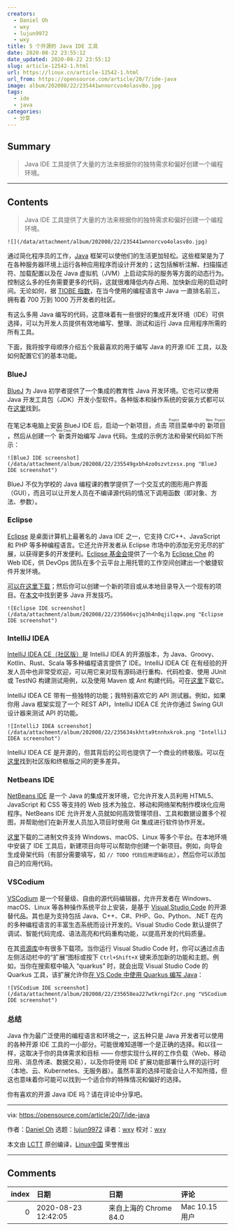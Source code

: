 ```yaml
---
creators:
  - Daniel Oh
  - wxy
  - lujun9972
  - wxy
title: 5 个开源的 Java IDE 工具
date: 2020-08-22 23:55:12
date_updated: 2020-08-22 23:55:12
slug: article-12542-1.html
url: https://linux.cn/article-12542-1.html
url_from: https://opensource.com/article/20/7/ide-java
image: album/202008/22/235441wnnorcvo4olasv8o.jpg
tags:
  - ide
  - java
categories:
  - 分享
---
```


## Summary

> Java IDE 工具提供了大量的方法来根据你的独特需求和偏好创建一个编程环境。

***

<!-- more -->

## Contents

> 
> Java IDE 工具提供了大量的方法来根据你的独特需求和偏好创建一个编程环境。
> 
> 
> 

`![](/data/attachment/album/202008/22/235441wnnorcvo4olasv8o.jpg)`

通过简化程序员的工作，[Java](https://opensource.com/resources/java) 框架可以使他们的生活更加轻松。这些框架是为了在各种服务器环境上运行各种应用程序而设计开发的；这包括解析注解、扫描描述符、加载配置以及在 Java 虚拟机（JVM）上启动实际的服务等方面的动态行为。控制这么多的任务需要更多的代码，这就很难降低内存占用、加快新应用的启动时间。无论如何，据 [TIOBE 指数](https://www.tiobe.com/tiobe-index/)，在当今使用的编程语言中 Java 一直排名前三，拥有着 700 万到 1000 万开发者的社区。

有这么多用 Java 编写的代码，这意味着有一些很好的集成开发环境（IDE）可供选择，可以为开发人员提供有效地编写、整理、测试和运行 Java 应用程序所需的所有工具。

下面，我将按字母顺序介绍五个我最喜欢的用于编写 Java 的开源 IDE 工具，以及如何配置它们的基本功能。

### BlueJ

[BlueJ](https://www.bluej.org/about.html) 为 Java 初学者提供了一个集成的教育性 Java 开发环境。它也可以使用 Java 开发工具包（JDK）开发小型软件。各种版本和操作系统的安装方式都可以在[这里](https://www.bluej.org/versions.html)找到。

在笔记本电脑上安装 BlueJ IDE 后，启动一个新项目，点击<ruby> 项目 <rt>  Project </rt></ruby>菜单中的<ruby> 新项目 <rt>  New Project </rt></ruby>，然后从创建一个<ruby> 新类 <rt>  New Class </rt></ruby>开始编写 Java 代码。生成的示例方法和骨架代码如下所示：

`![BlueJ IDE screenshot](/data/attachment/album/202008/22/235549gxbh4zo0szvtzxsx.png "BlueJ IDE screenshot")`

BlueJ 不仅为学校的 Java 编程课的教学提供了一个交互式的图形用户界面（GUI），而且可以让开发人员在不编译源代码的情况下调用函数（即对象、方法、参数）。

### Eclipse

[Eclipse](https://www.eclipse.org/ide/) 是桌面计算机上最著名的 Java IDE 之一，它支持 C/C++、JavaScript 和 PHP 等多种编程语言。它还允许开发者从 Eclipse 市场中的添加无穷无尽的扩展，以获得更多的开发便利。[Eclipse 基金会](https://www.eclipse.org/)提供了一个名为 [Eclipse Che](https://opensource.com/article/19/10/cloud-ide-che) 的 Web IDE，供 DevOps 团队在多个云平台上用托管的工作空间创建出一个敏捷软件开发环境。

[可以在这里下载](https://www.eclipse.org/downloads/)；然后你可以创建一个新的项目或从本地目录导入一个现有的项目。在[本文](https://opensource.com/article/19/10/java-basics)中找到更多 Java 开发技巧。

`![Eclipse IDE screenshot](/data/attachment/album/202008/22/235606vcjq3h4n0qjilqqw.png "Eclipse IDE screenshot")`

### IntelliJ IDEA

[IntelliJ IDEA CE（社区版）](https://www.jetbrains.com/idea/)是 IntelliJ IDEA 的开源版本，为 Java、Groovy、Kotlin、Rust、Scala 等多种编程语言提供了 IDE。IntelliJ IDEA CE 在有经验的开发人员中也非常受欢迎，可以用它来对现有源码进行重构、代码检查、使用 JUnit 或 TestNG 构建测试用例，以及使用 Maven 或 Ant 构建代码。可在[这里](https://www.jetbrains.org/display/IJOS/Download)下载它。

IntelliJ IDEA CE 带有一些独特的功能；我特别喜欢它的 API 测试器。例如，如果你用 Java 框架实现了一个 REST API，IntelliJ IDEA CE 允许你通过 Swing GUI 设计器来测试 API 的功能。

`![IntelliJ IDEA screenshot](/data/attachment/album/202008/22/235634skhtta9tnnhxkrok.png "IntelliJ IDEA screenshot")`

IntelliJ IDEA CE 是开源的，但其背后的公司也提供了一个商业的终极版。可以在[这里](https://www.jetbrains.com/idea/features/editions_comparison_matrix.html)找到社区版和终极版之间的更多差异。

### Netbeans IDE

[NetBeans IDE](https://netbeans.org/) 是一个 Java 的集成开发环境，它允许开发人员利用 HTML5、JavaScript 和 CSS 等支持的 Web 技术为独立、移动和网络架构制作模块化应用程序。NetBeans IDE 允许开发人员就如何高效管理项目、工具和数据设置多个视图，并帮助他们在新开发人员加入项目时使用 Git 集成进行软件协作开发。

[这里](https://netbeans.org/downloads/8.2/rc/)下载的二进制文件支持 Windows、macOS、Linux 等多个平台。在本地环境中安装了 IDE 工具后，新建项目向导可以帮助你创建一个新项目。例如，向导会生成骨架代码（有部分需要填写，如 `// TODO 代码应用逻辑在此`），然后你可以添加自己的应用代码。

### VSCodium

[VSCodium](https://vscodium.com/) 是一个轻量级、自由的源代码编辑器，允许开发者在 Windows、macOS、Linux 等各种操作系统平台上安装，是基于 [Visual Studio Code](https://opensource.com/article/20/6/open-source-alternatives-vs-code) 的开源替代品。其也是为支持包括 Java、C++、C#、PHP、Go、Python、.NET 在内的多种编程语言的丰富生态系统而设计开发的。Visual Studio Code 默认提供了调试、智能代码完成、语法高亮和代码重构功能，以提高开发的代码质量。

在其[资源库](https://github.com/VSCodium/vscodium#downloadinstall)中有很多下载项。当你运行 Visual Studio Code 时，你可以通过点击左侧活动栏中的“扩展”图标或按下 `Ctrl+Shift+X` 键来添加新的功能和主题。例如，当你在搜索框中输入 “quarkus” 时，就会出现 Visual Studio Code 的 Quarkus 工具，该扩展允许你[在 VS Code 中使用 Quarkus 编写 Java](https://opensource.com/article/20/4/java-quarkus-vs-code)：

`![VSCodium IDE screenshot](/data/attachment/album/202008/22/235658ea227wtkrngif2cr.png "VSCodium IDE screenshot")`

### 总结

Java 作为最广泛使用的编程语言和环境之一，这五种只是 Java 开发者可以使用的各种开源 IDE 工具的一小部分。可能很难知道哪一个是正确的选择。和以往一样，这取决于你的具体需求和目标 —— 你想实现什么样的工作负载（Web、移动应用、消息传递、数据交易），以及你将使用 IDE 扩展功能部署什么样的运行时（本地、云、Kubernetes、无服务器）。虽然丰富的选择可能会让人不知所措，但这也意味着你可能可以找到一个适合你的特殊情况和偏好的选择。

你有喜欢的开源 Java IDE 吗？请在评论中分享吧。

---

via: <https://opensource.com/article/20/7/ide-java>

作者：[Daniel Oh](https://opensource.com/users/daniel-oh) 选题：[lujun9972](https://github.com/lujun9972) 译者：[wxy](https://github.com/wxy) 校对：[wxy](https://github.com/wxy)

本文由 [LCTT](https://github.com/LCTT/TranslateProject) 原创编译，[Linux中国](https://linux.cn/) 荣誉推出

***

## Comments

|   index | 日期                | 日期                                  | 评论                                         |
|--------:|:--------------------|:--------------------------------------|:---------------------------------------------|
|       0 | 2020-08-23 12:42:05 | 来自上海的 Chrome 84.0|Mac 10.15 用户 | 一直觉得VS Code不算是IDE，只能算文本编辑器。 |
